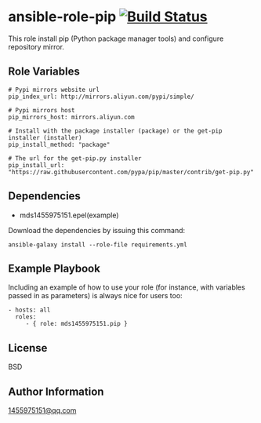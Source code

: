 ansible-role-pip    [![Build Status](https://www.travis-ci.org/mds1455975151/ansible-role-pip.svg?branch=master)](https://travis-ci.org/mds1455975151/ansible-role-pip)
=========

This role install pip (Python package manager tools) and configure repository mirror.

Role Variables
--------------
    # Pypi mirrors website url
    pip_index_url: http://mirrors.aliyun.com/pypi/simple/

    # Pypi mirrors host
    pip_mirrors_host: mirrors.aliyun.com

    # Install with the package installer (package) or the get-pip installer (installer)
    pip_install_method: "package"

    # The url for the get-pip.py installer
    pip_install_url: "https://raw.githubusercontent.com/pypa/pip/master/contrib/get-pip.py"

Dependencies
------------

- mds1455975151.epel(example)

Download the dependencies by issuing this command:
```
ansible-galaxy install --role-file requirements.yml

```

Example Playbook
----------------

Including an example of how to use your role (for instance, with variables passed in as parameters) is always nice for users too:

    - hosts: all
      roles:
         - { role: mds1455975151.pip }

License
-------

BSD

Author Information
------------------

1455975151@qq.com
